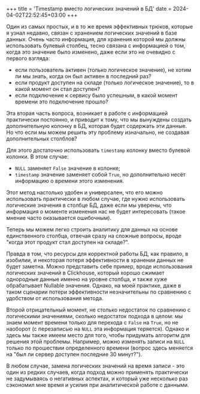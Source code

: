 +++
title = 'Timestamp вместо логических значений в БД'
date = 2024-04-02T22:52:45+03:00
+++

Один из самых простых, и в то же время эффективных трюков, которые я узнал недавно, связан с хранением логических значений в базе данных. 
Очень часто информация, для хранения которой мы должны использовать булевый столбец, тесно связана с информацией о том, когда это значение было изменено, даже если это не очевидно с первого взгляда:

- если пользователь активен (только логическое значение), не хотим ли мы знать, когда он был активен в последний раз?
- если продукт доступен на складе (только логическое значение), то в какой момент он стал доступен?
- если подключение к сервису было успешным, в какой момент времени это подключение прошло?

Эта вторая часть вопроса, возникает в работе с информацией практически постоянно, и приводит к тому, что мы вынуждены создать дополнительную колонкy в БД, которая будет содержать эти данные.
Но что если мы можем решить эту проблему изначально, не создавая дополнительных столблов?

Для этого достаточно использовать `timestamp` колонку вместо булевой колонки. В этом случае:

- `NULL` заменяет `False` значение в колонке;
- `timestamp` значение заменяет собой `True`, но дополнительно несёт информацию о времени этого изменения.

Этот метод настолько удобен и универсален, что его можно использовать практически в любом случае, где нужно использовать логические значения в столбце БД, даже если мы уверены, что информация о моменте изменения нас не будет интересовать (такое мнение часто оказывается ошибочным).

Теперь мы можем легко строить аналитику для данных на основе единственного столбца, отвечая сразу на сложные вопросы, вроде "когда этот продукт стал доступен на складе?".

Правда в том, что ресурсы для корректной работы БД, как правило, в изобилии, и некоторая потеря эффективности в хранении данных не будет заметна. Можно представить себе пример, вроде использования логических значений в Clickhouse, который хорошо сжимает однородные данные именно на уровне столбца, и также хуже обрабатывает Nullable значения. Однако, на моей практике, даже в таком сценарии потери эффективности незначительны по сравнению с удобством от использования метода.

Второй отрицательный момент, не столько недостаток по сравнению с логическими значениями, сколько недостаток подхода в целом: мы знаем момент времени только для перехода с `False` на `True`, но не наоборот (с перезаписью на `NULL` эта информация теряется). Однако и здесь мы также имеем место для того, чтобы придумать алгоритм для решения этой проблемы. Например, можно изменять записи на `NULL` только по прошествии определенного времени (вопрос здесь меняется на "был ли сервер доступен последние 30 минут?").

В любом случае, замена логических значений на время записи - это один из редких случаев, когда подход можно применять практически не задумываясь о негативных аспектах, и который уже несколько раз сэкономил мне время и усилия при аналитической работе с данными.
